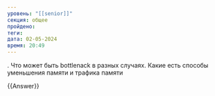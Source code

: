 ```yaml
---
уровень: "[[senior]]"
секция: общее
пройдено: 
теги: 
дата: 02-05-2024
время: 20:49
---
```

. Что может быть bottlenack в разных случаях. Какие есть способы уменьшения памяти и трафика памяти

{{Answer}}